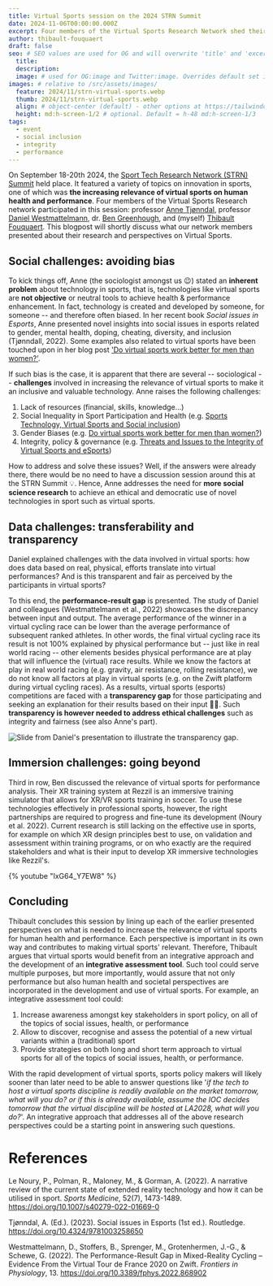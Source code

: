 ```yaml
---
title: Virtual Sports session on the 2024 STRN Summit
date: 2024-11-06T00:00:00.000Z
excerpt: Four members of the Virtual Sports Research Network shed their light on what is needed to develop virtual sports.
author: thibault-fouquaert
draft: false
seo: # SEO values are used for OG and will overwrite 'title' and 'excerpt' above
  title:
  description:
  image: # used for OG:image and Twitter:image. Overrides default set in _data/meta.siteImage
images: # relative to /src/assets/images/
  feature: 2024/11/strn-virtual-sports.webp
  thumb: 2024/11/strn-virtual-sports.webp
  align: # object-center (default) - other options at https://tailwindcss.com/docs/object-position
  height: md:h-screen-1/2 # optional. Default = h-48 md:h-screen-1/3
tags:
  - event
  - social inclusion
  - integrity
  - performance
---
```

 On September 18-20th 2024, the [Sport Tech Research Network (STRN) Summit](https://strn.co/summit/summit-2024) held place. It featured a variety of topics on innovation in sports, one of which was **the increasing relevance of virtual sports on human health and performance**. Four members of the Virtual Sports Research network participated in this session: professor [Anne Tjønndal](/members/anne-tjonndal), professor [Daniel Westmattelmann](/members/daniel-westmattelmann), dr. [Ben Greenhough](/members/ben-greenhough), and (myself) [Thibault Fouquaert](/members/thibault-fouquaert). This blogpost will shortly discuss what our network members presented about their research and perspectives on Virtual Sports.

## Social challenges: avoiding bias

 To kick things off, Anne (the sociologist amongst us :wink:) stated an **inherent problem** about technology in sports, that is, technologies like virtual sports are **not objective** or neutral tools to achieve health & performance enhancement. In fact, technology is created and developed by someone, for someone -- and therefore often biased. In her recent book *Social issues in Esports*, Anne presented novel insights into social issues in esports related to gender, mental health, doping, cheating, diversity, and inclusion (Tjønndall, 2022). Some examples also related to virtual sports have been touched upon in her blog post ['Do virtual sports work better for men than women?'](/2024/03/22/do-virtual-sports-work-better-for-men-than-women). 
 
 If such bias is the case, it is apparent that there are several -- sociological -- **challenges** involved in increasing the relevance of virtual sports to make it an inclusive and valuable technology. Anne raises the following challenges:
 1. Lack of resources (financial, skills, knowledge...)
 2. Social Inequality in Sport Participation and Health (e.g. [Sports Technology, Virtual Sports and Social inclusion](/2024/04/28/sports-technology-virtual-sports-and-social-inclusion))
 3. Gender Biases (e.g. [Do virtual sports work better for men than women?](/2024/03/22/do-virtual-sports-work-better-for-men-than-women))
 4. Integrity, policy & governance (e.g. [Threats and Issues to the Integrity of Virtual Sports and eSports](/2024/06/12/threats-and-issues-to-the-integrity-of-virtual-sports-and-esports))

How to address and solve these issues? Well, if the answers were already there, there would be no need to have a discussion session around this at the STRN Summit :bulb:. Hence, Anne addresses the need for **more social science research** to achieve an ethical and democratic use of novel technologies in sport such as virtual sports.

## Data challenges: transferability and transparency

Daniel explained challenges with the data involved in virtual sports: how does data based on real, physical, efforts translate into virtual performances? And is this transparent and fair as perceived by the participants in virtual sports?

To this end, the **performance-result gap** is presented. The study of Daniel and colleagues (Westmattelmann et al., 2022) showcases the discrepancy between input and output. The average performance of the winner in a virtual cycling race can be lower than the average performance of subsequent ranked athletes. In other words, the final virtual cycling race its result is not 100% explained by physical performance but -- just like in real world racing -- other elements besides physical performance are at play that will influence the (virtual) race results. While we know the factors at play in real world racing (e.g. gravity, air resistance, rolling resistance), we do not know all factors at play in virtual sports (e.g. on the Zwift platform during virtual cycling races). As a results, virtual sports (esports) competitions are faced with a **transparency gap** for those participating and seeking an explanation for their results based on their input :biking_man:. Such **transparency is however needed to address ethical challenges** such as integrity and fairness (see also Anne's part).

![Slide from Daniel's presentation to illustrate the transparency gap.](/assets/images/2024/11/slide-performance-result-gap.webp)

## Immersion challenges: going beyond

Third in row, Ben discussed the relevance of virtual sports for performance analysis. Their XR training system at Rezzil is an immersive training simulator that allows for XR/VR sports training in soccer. To use these technologies effectively in professional sports, however, the right partnerships are required to progress and fine-tune its development (Noury et al. 2022). Current research is still lacking on the effective use in sports, for example on which XR design principles best to use, on validation and assessment within training programs, or on who exactly are the required stakeholders and what is their input to develop XR immersive technologies like Rezzil's.


{% youtube "IxG64_Y7EW8" %}

## Concluding

Thibault concludes this session by lining up each of the earlier presented perspectives on what is needed to increase the relevance of virtual sports for human health and performance. Each perspective is important in its own way and contributes to making virtual sports' relevant. Therefore, Thibault argues that virtual sports would benefit from an integrative approach and the development of an **integrative assessment tool**. Such tool could serve multiple purposes, but more importantly, would assure that not only performance but also human health and societal perspectives are incorporated in the development and use of virtual sports. For example, an integrative assessment tool could:
1. Increase awareness amongst key stakeholders in sport policy, on all of the topics of social issues, health, or performance
2. Allow to discover, recognise and assess the potential of a new virtual variants within a (traditional) sport
3. Provide strategies on both long and short term approach to virtual sports for all of the topics of social issues, health, or performance. 

With the rapid development of virtual sports, sports policy makers will likely sooner than later need to be able to answer questions like '*if the tech to host a virtual sports discipline is readily available on the market tomorrow, what will you do? or if this is already available, assume the IOC decides tomorrow that the virtual discipline will be hosted at LA2028, what will you do?*'. An integrative approach that addresses all of the above research perspectives could be a starting point in answering such questions. 

# References
Le Noury, P., Polman, R., Maloney, M., & Gorman, A. (2022). A narrative review of the current state of extended reality technology and how it can be utilised in sport. *Sports Medicine*, 52(7), 1473-1489. https://doi.org/10.1007/s40279-022-01669-0

Tjønndal, A. (Ed.). (2023). Social issues in Esports (1st ed.). Routledge. https://doi.org/10.4324/9781003258650

Westmattelmann, D., Stoffers, B., Sprenger, M., Grotenhermen, J.-G., & Schewe, G. (2022). The Performance-Result Gap in Mixed-Reality Cycling – Evidence From the Virtual Tour de France 2020 on Zwift. *Frontiers in Physiology*, 13. https://doi.org/10.3389/fphys.2022.868902



 
 
